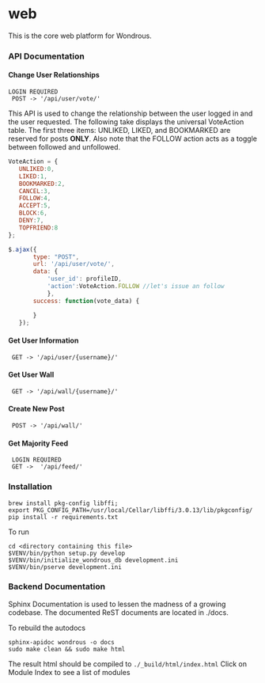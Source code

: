 # web
This is the core web platform for Wondrous.

### API Documentation

#### Change User Relationships
```
LOGIN REQUIRED
 POST -> '/api/user/vote/'
 ```
 This API is used to change the relationship between the user logged in and the user requested. The following take displays the universal VoteAction table. The first three items: UNLIKED, LIKED, and BOOKMARKED are reserved for posts **ONLY**. Also note that the FOLLOW action acts as a toggle between followed and unfollowed.  
 ```javascript
 VoteAction = {
    UNLIKED:0,
    LIKED:1,
    BOOKMARKED:2,
    CANCEL:3,
    FOLLOW:4,
    ACCEPT:5,
    BLOCK:6,
    DENY:7,
    TOPFRIEND:8
};

 $.ajax({
        type: "POST",
        url: '/api/user/vote/',
        data: {
            'user_id': profileID,
            'action':VoteAction.FOLLOW //let's issue an follow
            },
        success: function(vote_data) {

        }
    });
```

#### Get User Information

```
 GET -> '/api/user/{username}/'
```

#### Get User Wall
```
 GET -> '/api/wall/{username}/'
 ```
#### Create New Post
```
 POST -> '/api/wall/'
 ```

#### Get Majority Feed
```
 LOGIN REQUIRED
 GET ->  '/api/feed/'
 ```

### Installation
```
brew install pkg-config libffi;
export PKG_CONFIG_PATH=/usr/local/Cellar/libffi/3.0.13/lib/pkgconfig/
pip install -r requirements.txt
```
To run
```
cd <directory containing this file>
$VENV/bin/python setup.py develop
$VENV/bin/initialize_wondrous_db development.ini
$VENV/bin/pserve development.ini
```

### Backend Documentation
Sphinx Documentation is used to lessen the madness of a growing codebase. The documented ReST documents are located in ./docs.

To rebuild the autodocs
```
sphinx-apidoc wondrous -o docs
sudo make clean && sudo make html
```

The result html should be compiled to ```./_build/html/index.html```
Click on Module Index to see a list of modules
